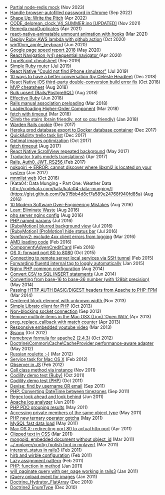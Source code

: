 - [Partial node-redis mock](https://gist.github.com/sobstel/24b8418f2bffd7019d88bf9653773dfa) (Nov 2023)
- [Handle browser-autofilled password in Chrome](https://gist.github.com/ff27eee6cc1279812ff2c9689e7467b7) (Sep 2022)
- [Shape Up: Write the Pitch](https://gist.github.com/0c74c8533400e4312c90b10bfb7444ee) (Apr 2022)
- [CODE_delorean_clock_V4_SUMMER.ino [UPDATED]](https://gist.github.com/195b48cde1ece9f88f5f1480b9b1e51d) (Nov 2021)
- [Remeda mapDuplicates](https://gist.github.com/f5a698b0c2379d5fadca23a702ca6426) (Apr 2021)
- [react-native-animatable unmount animation with hooks](https://gist.github.com/8b1b58dfe0b2f425d0850cb0f22a92c5) (Mar 2021)
- [Deploy Ruby AWS lambda with github action](https://gist.github.com/df38c7a45f360b80272e82a8bb592e45) (Oct 2020)
- [win10vm_apple_keyboard](https://gist.github.com/683aae3443b6fcf7282592a88b706d53) (Jun 2020)
- [Google page speed report 2018](https://gist.github.com/610af92a102fca1706dab95161d4aa45) (May 2020)
- [React Navigation (v4) sequential navigator ](https://gist.github.com/515e8ece6e5e26d843c4f02c8bc42bff) (Apr 2020)
- [TypeScript cheatsheet](https://gist.github.com/3be5d2e62b306cdefb93d3b91c00ae34) (Sep 2019)
- [Simple Ruby router](https://gist.github.com/65335ae07c4e709a9773ed8815a8e2e5) (Jul 2019)
- [React Native "Could not find iPhone simulator"](https://gist.github.com/11fd875c45393ca2eb91af7bc0032b32) (Jul 2019)
- [10 ways to have a better conversation (by Celeste Headlee)](https://gist.github.com/02d779c2b09a787897eeae10792dca5d) (Dec 2018)
- [React Native iOS third-party double-conversion build error fix](https://gist.github.com/99587e397f994d6eb319e8cafd423a57) (Oct 2018)
- [MVP cheatsheet](https://gist.github.com/4d6dcd7bb4389ac16957e01d58f60903) (Aug 2018)
- [Bulk upsert (Rails/PostgreSQL)](https://gist.github.com/1b022e17f2f2bb276e766f7fea974b17) (Aug 2018)
- [Effective Ruby](https://gist.github.com/dab11bcac14c2b82281f563c90713ba5) (Jun 2018)
- [Rails manual association preloading](https://gist.github.com/19f40ac2141cc1db0803d360127b2945) (Mar 2018)
- [Loader/loading Higher-Order Component](https://gist.github.com/c0624c21d5fdf3172e00b5f77b929622) (Mar 2018)
- [fetch with timeout](https://gist.github.com/fb854a6e7152577b28f2647d157829ae) (Mar 2018)
- [Climb the stairs (brain friendly, not so cpu friendly)](https://gist.github.com/b4a9eba78cc7dabf5e325911dd4223b5) (Jan 2018)
- [Warden Rails cookie](https://gist.github.com/f992e8ecb5950607dae7f1a9296d11b1) (Dec 2017)
- [Heroku prod database export to Docker database container](https://gist.github.com/4d4b9d3196f8122e563722bf1bc1e767) (Dec 2017)
- [Quick&dirty trello task list](https://gist.github.com/c9b5cb6f5dc09bd2b12ada7e310c4634) (Dec 2017)
- [Optimal images optimization](https://gist.github.com/19ac8218d6c5b9bc115020d906d2bc5f) (Oct 2017)
- [fetch timeout](https://gist.github.com/ede78ad0bffc2efbcb49b93a152b838b) (Aug 2017)
- [React Native ScrollView repeated background](https://gist.github.com/202590b13e1121ef66eb15de81032b30) (May 2017)
- [Traductor (rails models translations)](https://gist.github.com/e102901af07bb0390ca67af914916b5d) (Apr 2017)
- [Rails, Auth0, JWT, RS256 ](https://gist.github.com/1a701a162a32badcce6e01e4974b313e) (Feb 2017)
- [nokogiri -> ERROR: cannot discover where libxml2 is located on your system](https://gist.github.com/f6a490d854a2e5a214c3f2cd9c366032) (Jan 2017)
- [mnmlist web](https://gist.github.com/bb52784b857697b71f60ed2f040e9757) (Oct 2016)
- [Kata04: Data Munging - Part One: Weather Data http://codekata.com/kata/kata04-data-munging/](https://gist.github.com/9a315bb4d8cf7a589e24768f940fd85a) (Aug 2016)
- [10 Modern Software Over-Engineering Mistakes](https://gist.github.com/520783ba5243bf71664eea3895a77c8d) (Aug 2016)
- [Lean: Eliminate Waste](https://gist.github.com/d9a55c5bc99f2cb67642a8ccd7562ded) (Aug 2016)
- [php server nginx config](https://gist.github.com/7294ba7546c9825a70a6ac9efe609530) (Aug 2016)
- [PHP named params](https://gist.github.com/285a60dccbeb6f63d74554b0f8a2f3e1) (Jul 2016)
- [[RubyMotion] blurred background view](https://gist.github.com/7f9dbc4a91c0d78795a92853e89c2ee7) (Jul 2016)
- [[RubyMotion] [ProMotion] hide status bar](https://gist.github.com/88c30f4ea4160ebee813bf30fe767723) (Jul 2016)
- [Symfony2: exclude 4xx client errors from logging](https://gist.github.com/d791d0347ee1f4e47b6e) (Mar 2016)
- [AMD loading code](https://gist.github.com/01d6ca5a87a07bb4a260) (Feb 2016)
- [Component\AdyenCreditCard](https://gist.github.com/b1304d26503c6ef0114e) (Feb 2016)
- [OS X: forward port 80 to 8080](https://gist.github.com/a51f7c181ef5be27175c) (Oct 2015)
- [Connecting to remote server local services via SSH tunnel](https://gist.github.com/a0dec70a91f9d0f7c867) (Feb 2015)
- [Forwarding fluentd internal tag to loggly automatically](https://gist.github.com/9bb797e46b1838797a8c) (Jan 2015)
- [Nginx PHP common configuration](https://gist.github.com/2e9eb996c990f3d14adf) (Aug 2014)
- [Convert CSV to SQL INSERT statements](https://gist.github.com/448fe080a52286a8e7ec) (Jun 2014)
- [Converting from base-16 to base-36 number (with 128bit precision)](https://gist.github.com/1ec99b45796f4e237154) (May 2014)
- [Passing HTTP AUTH BASIC/DIGEST headers from Apache to PHP-FPM](https://gist.github.com/9685406) (Mar 2014)
- [Centered block element with unknown width ](https://gist.github.com/7616588) (Nov 2013)
- [Simple Librato client for PHP](https://gist.github.com/6813174) (Oct 2013)
- [Non-blocking socket connection](https://gist.github.com/6568526) (Sep 2013)
- [Remove multiple items in the Mac OSX (Lion) ‘Open With’ ](https://gist.github.com/5477437) (Apr 2013)
- [preg_replace_callback with match counter](https://gist.github.com/5358541) (Apr 2013)
- [Responsive embedded youtube video](https://gist.github.com/5231484) (Mar 2013)
- [$jsonp](https://gist.github.com/3938785) (Oct 2012)
- [homebrew formula for apache2 (2.4.3)](https://gist.github.com/3886598) (Oct 2012)
- [Doctrine\Common\Cache\CacheProvider performance-aware adapter ](https://gist.github.com/2686852) (May 2012)
- [Russian roulette ;-)](https://gist.github.com/2000841) (Mar 2012)
- [Service task for Mac OS X](https://gist.github.com/1772677) (Feb 2012)
- [Observer in JS](https://gist.github.com/1769380) (Feb 2012)
- [Call class method via instance](https://gist.github.com/1367629) (Nov 2011)
- [Codility demo test (Ruby)](https://gist.github.com/1313873) (Oct 2011)
- [Codility demo test (PHP)](https://gist.github.com/1313729) (Oct 2011)
- [Devise: find by username OR email](https://gist.github.com/1249314) (Sep 2011)
- [PHP: Converting DateTime between timezones](https://gist.github.com/1206722) (Sep 2011)
- [Regex look ahead and look behind](https://gist.github.com/1042677) (Jun 2011)
- [Apache log analyzer](https://gist.github.com/1021497) (Jun 2011)
- [PHP PDO grouping results](https://gist.github.com/1001068) (May 2011)
- [Accessing private members of the same object type](https://gist.github.com/976185) (May 2011)
- [PHP new ternary operator gotcha](https://gist.github.com/969179) (May 2011)
- [MySQL fast data load](https://gist.github.com/961414) (May 2011)
- [Mac OS X: redirecting port 80 to actual http port](https://gist.github.com/919114) (Apr 2011)
- [Clipped text in CSS](https://gist.github.com/876466) (Mar 2011)
- [mongoid: embedded document without object_id](https://gist.github.com/866182) (Mar 2011)
- [~/.mplayer/config (polish font in mplayer)](https://gist.github.com/855634) (Mar 2011)
- [interpret_status in rails3](https://gist.github.com/835382) (Feb 2011)
- [hirb and wirble configuration](https://gist.github.com/821275) (Feb 2011)
- [Lazy assignment pattern](https://gist.github.com/807459) (Feb 2011)
- [PHP: function in method](https://gist.github.com/801098) (Jan 2011)
- [will_paginate query with per_page working in rails3](https://gist.github.com/789923) (Jan 2011)
- [jQuery onload event for images](https://gist.github.com/789615) (Jan 2011)
- [Doctrine_Hydrator_FlatArray](https://gist.github.com/740225) (Dec 2010)
- [Doctrine2 EnumType](https://gist.github.com/8c0c01597b5260f896ef) (Dec 2010)

